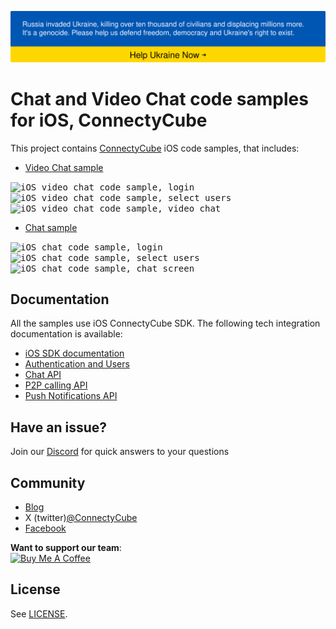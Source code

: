 [![Stand With Ukraine](https://raw.githubusercontent.com/vshymanskyy/StandWithUkraine/main/banner2-direct.svg)](https://stand-with-ukraine.pp.ua)

# Chat and Video Chat code samples for iOS, ConnectyCube

This project contains [ConnectyCube](https://connectycube.com/) iOS code samples, that includes:

* [Video Chat sample](https://github.com/ConnectyCube/connectycube-ios-samples/tree/master/SampleVideoChat)

<kbd><img alt="iOS video chat code sample, login" src="https://developers.connectycube.com/images/code_samples/ios/ios_codesample_video_login.PNG" width="200" /></kbd> <kbd><img alt="iOS video chat code sample, select users" src="https://developers.connectycube.com/images/code_samples/ios/ios_codesample_video_select_users.PNG" width="200" /></kbd> <kbd><img alt="iOS video chat code sample, video chat" src="https://developers.connectycube.com/images/code_samples/ios/ios_codesample_video_video.PNG" width="200" /></kbd>

* [Chat sample](https://github.com/ConnectyCube/connectycube-ios-samples/tree/master/SampleChat)

<kbd><img alt="iOS chat code sample, login" src="https://developers.connectycube.com/images/code_samples/reactnative/reactnative_codesample_chat_chats.jpg" width="200" /></kbd> <kbd><img alt="iOS chat code sample, select users" src="https://developers.connectycube.com/images/code_samples/reactnative/reactnative_codesample_chat_chat.jpg" width="200" /></kbd> <kbd><img alt="iOS chat code sample, chat screen" src="https://developers.connectycube.com/images/code_samples/reactnative/reactnative_codesample_chat_profile.jpg" width="200" /></kbd>


## Documentation

All the samples use iOS ConnectyCube SDK. The following tech integration documentation is available:

- [iOS SDK documentation](https://developers.connectycube.com/ios/)
- [Authentication and Users](https://developers.connectycube.com/ios/authentication-and-users)
- [Chat API](https://developers.connectycube.com/ios/messaging)
- [P2P calling API](https://developers.connectycube.com/ios/videocalling)
- [Push Notifications API](https://developers.connectycube.com/ios/push-notifications)

## Have an issue?

Join our [Discord](https://discord.com/invite/zqbBWNCCFJ) for quick answers to your questions

## Community

- [Blog](https://connectycube.com/blog)
- X (twitter)[@ConnectyCube](https://x.com/ConnectyCube)
- [Facebook](https://www.facebook.com/ConnectyCube)

**Want to support our team**:<br>
<a href="https://www.buymeacoffee.com/connectycube" target="_blank"><img src="https://cdn.buymeacoffee.com/buttons/v2/default-blue.png" alt="Buy Me A Coffee" style="height: 60px !important;width: 217px !important;" ></a>

## License

See [LICENSE](LICENSE).
